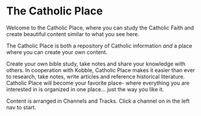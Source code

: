 # The Catholic Place

Welcome to the Catholic Place, where you can study the Catholic Faith and create beautiful content similar to what you see here. 

The Catholic Place is both a repository of Catholic information *and* a place where you can create your own content.

Create your own bible study, take notes and share your knowledge with others. In cooperation with Kobble, Catholic Place makes it easier than ever to research, take notes, write articles and reference historical literature. Catholic Place will become your favorite place- where everything you are interested in is organized in one place... just the way you like it.

Content is arranged in Channels and Tracks. Click a channel on in the left nav to start.